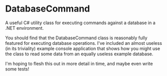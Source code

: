 # DatabaseCommand
A useful C# utility class for executing commands against a database in a .NET environment.

You should find that the DatabaseCommand class is reasonably fully featured for executing database operations.  I've included an almost useless (in its triviality) example console application that shows how you might use the class to read some data from an equally useless example database.

I'm hoping to flesh this out in more detail in time, and maybe even write some tests!
